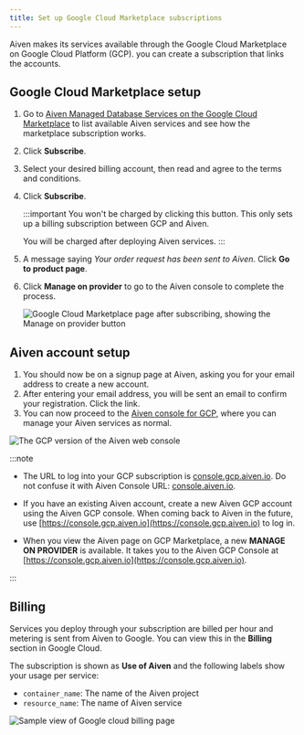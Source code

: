 ```yaml
---
title: Set up Google Cloud Marketplace subscriptions
---
```


Aiven makes its services available through the Google Cloud Marketplace on Google Cloud Platform (GCP). you can create a subscription that links the accounts.

## Google Cloud Marketplace setup

1.  Go to [Aiven Managed Database Services on the Google Cloud
    Marketplace](https://console.cloud.google.com/marketplace/product/aiven-public/aiven)
    to list available Aiven services and see how the marketplace subscription works.
1.  Click **Subscribe**.
1.  Select your desired billing account, then read and agree to the
    terms and conditions.
1.  Click **Subscribe**.

    :::important
     You won't be charged by clicking this button. This only
     sets up a billing subscription between GCP and Aiven.

     You will be charged after deploying Aiven services.
     :::

1.  A message saying _Your order request has been
    sent to Aiven_. Click **Go to product page**.
1.  Click **Manage on provider** to go to the Aiven console to complete the process.

    ![Google Cloud Marketplace page after subscribing, showing the **Manage on provider** button](/images/content/platform/howto/gcp-manage-on-provider.png)

## Aiven account setup

1.  You should now be on a signup page at Aiven, asking you for your
    email address to create a new account.
1.  After entering your email address, you will be sent an email to
    confirm your registration. Click the link.
1.  You can now proceed to the [Aiven console for
    GCP](https://console.gcp.aiven.io/), where you can manage your Aiven
    services as normal.

![The GCP version of the Aiven web console](/images/content/platform/howto/gcp-console.png)

:::note

- The URL to log into your GCP subscription is [console.gcp.aiven.io](https://console.gcp.aiven.io).
  Do not confuse it with Aiven Console URL: [console.aiven.io](https://console.aiven.io).

- If you have an existing Aiven account, create a new Aiven GCP account using the
  Aiven GCP console. When coming back to Aiven in the future, use
  [https://console.gcp.aiven.io](https://console.gcp.aiven.io) to log in.

- When you view the Aiven page on GCP Marketplace,
  a new **MANAGE ON PROVIDER** is available. It takes
  you to the Aiven GCP Console at [https://console.gcp.aiven.io](https://console.gcp.aiven.io).

:::

## Billing

Services you deploy through your subscription are billed per hour and
metering is sent from Aiven to Google. You can view this in the
**Billing** section in Google Cloud.

The subscription is shown as **Use of Aiven** and the following labels
show your usage per service:

-   `container_name`: The name of the Aiven project
-   `resource_name`: The name of Aiven service

![Sample view of Google cloud billing page](/images/content/platform/howto/gcp-billing.png)
